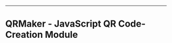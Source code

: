 <p align="center">

  <img src="">

</p>

---

<h1>QRMaker - JavaScript QR Code-Creation Module</h1>
